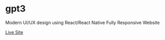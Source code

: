 # gpt3
Modern UI/UX design using
React/React Native Fully Responsive Website


[Live Site](https://gpt3-js.netlify.app/)

